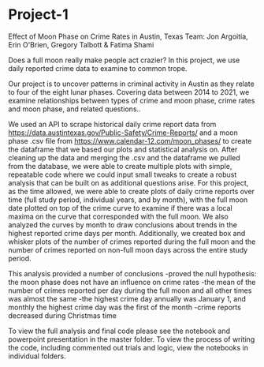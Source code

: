 # Project-1

Effect of Moon Phase on Crime Rates in Austin, Texas
Team: Jon Argoitia, Erin O'Brien, Gregory Talbott & Fatima Shami

Does a full moon really make people act crazier? In this project, we use daily reported crime data to examine to common trope.

Our project is to uncover patterns in criminal activity in Austin as they relate to four of the eight lunar phases. Covering data between 2014 to 2021, we examine relationships between types of crime and moon phase, crime rates and moon phase, and related questions..

We used an API to scrape historical daily crime report data from https://data.austintexas.gov/Public-Safety/Crime-Reports/ and a moon phase .csv file from https://www.calendar-12.com/moon_phases/ to create the dataframe that we based our plots and statistical analysis on. After cleaning up the data and merging the .csv and the dataframe we pulled from the database, we were able to create multiple plots with simple, repeatable code where we could input small tweaks to create a robust analysis that can be built on as additional questions arise. For this project, as the time allowed, we were able to create plots of daily crime reports over time (full study period, individual years, and by month), with the full moon date plotted on top of the crime curve to examine if there was a local maxima on the curve that corresponded with the full moon. We also analyzed the curves by month to draw conclusions about trends in the highest reported crime days per month. Additionally, we created box and whisker plots of the number of crimes reported during the full moon and the number of crimes reported on non-full moon days across the entire study period.

This analysis provided a number of conclusions
  -proved the null hypothesis: the moon phase does not have an influence on crime rates 
  -the mean of the number of crimes reported per day during the full moon and all other times was almost the same 
  -the highest crime day annually was January 1, and monthly the highest crime day was the first of the month
  -crime reports decreased during Christmas time 

To view the full analysis and final code please see the notebook and powerpoint presentation in the master folder.
To view the process of writing the code, including commented out trials and logic, view the notebooks in individual folders. 




